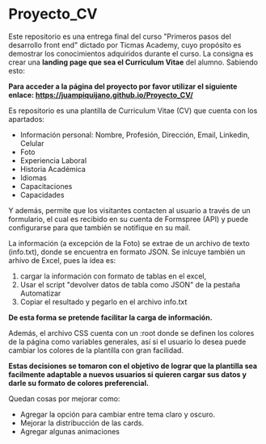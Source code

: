 # Proyecto_CV

Este repositorio es una entrega final del curso "Primeros pasos del desarrollo front end" dictado por Ticmas Academy, cuyo propósito es
demostrar los conocimientos adquiridos durante el curso.
La consigna es crear una **landing page que sea el Curriculum Vitae** del alumno. Sabiendo esto:

**Para acceder a la página del proyecto por favor utilizar el siguiente enlace: https://juampiquijano.github.io/Proyecto_CV/**

Es repositorio es una plantilla de Curriculum Vitae (CV) que cuenta con los apartados:

  - Información personal: Nombre, Profesión, Dirección, Email, Linkedin, Celular
  - Foto
  - Experiencia Laboral
  - Historia Académica
  - Idiomas
  - Capacitaciones
  - Capacidades

Y además, permite que los visitantes contacten al usuario a través de un formulario, el cual es recibido en su cuenta de Formspree (API) y puede configurarse
para que también se notifique en su mail.

La información (a excepción de la Foto) se extrae de un archivo de texto (info.txt), donde se encuentra en formato JSON.
Se inlcuye también un arhivo de Excel, pues la idea es:

  1) cargar la información con formato de tablas en el excel,
  2) Usar el script "devolver datos de tabla como JSON" de la pestaña Automatizar
  3) Copiar el resultado y pegarlo en el archivo info.txt

**De esta forma se pretende facilitar la carga de información.**

Además, el archivo CSS cuenta con un :root donde se definen los colores de la página como variables generales, así si el usuario lo desea 
puede cambiar los colores de la plantilla con gran facilidad.

**Estas decisiones se tomaron con el objetivo de lograr que la plantilla sea facilmente adaptable a nuevos usuarios si quieren cargar sus datos y 
darle su formato de colores preferencial.**

Quedan cosas por mejorar como:
  - Agregar la opción para cambiar entre tema claro y oscuro.
  - Mejorar la distribucción de las cards.
  - Agregar algunas animaciones
  

